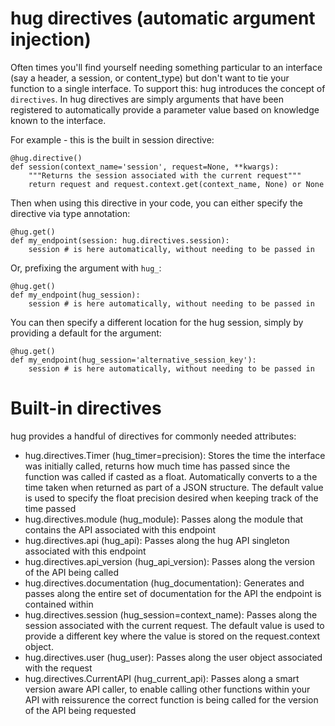 hug directives (automatic argument injection)
===================

Often times you'll find yourself needing something particular to an interface (say a header, a session, or content_type) but don't want to tie your function
to a single interface. To support this: hug introduces the concept of `directives`. In hug directives are simply arguments that have been registered to automatically provide a parameter value based on knowledge known to the interface.

For example - this is the built in session directive:


    @hug.directive()
    def session(context_name='session', request=None, **kwargs):
        """Returns the session associated with the current request"""
        return request and request.context.get(context_name, None) or None

Then when using this directive in your code, you can either specify the directive via type annotation:

    @hug.get()
    def my_endpoint(session: hug.directives.session):
        session # is here automatically, without needing to be passed in

Or, prefixing the argument with `hug_`:

    @hug.get()
    def my_endpoint(hug_session):
        session # is here automatically, without needing to be passed in

You can then specify a different location for the hug session, simply by providing a default for the argument:

    @hug.get()
    def my_endpoint(hug_session='alternative_session_key'):
        session # is here automatically, without needing to be passed in

Built-in directives
===================

hug provides a handful of directives for commonly needed attributes:

 - hug.directives.Timer (hug_timer=precision): Stores the time the interface was initially called, returns how much time has passed since the function was called if casted as a float. Automatically converts to a the time taken when returned as part of a JSON structure. The default value is used to specify the float precision desired when keeping track of the time passed
 - hug.directives.module (hug_module): Passes along the module that contains the API associated with this endpoint
 - hug.directives.api (hug_api): Passes along the hug API singleton associated with this endpoint
 - hug.directives.api_version (hug_api_version): Passes along the version of the API being called
 - hug.directives.documentation (hug_documentation): Generates and passes along the entire set of documentation for the API the endpoint is contained within
 - hug.directives.session (hug_session=context_name): Passes along the session associated with the current request. The default value is used to provide a different key where the value is stored on the request.context object.
 - hug.directives.user (hug_user): Passes along the user object associated with the request
 - hug.directives.CurrentAPI (hug_current_api): Passes along a smart version aware API caller, to enable calling other functions within your API with reissurence the correct function is being called for the version of the API being requested


